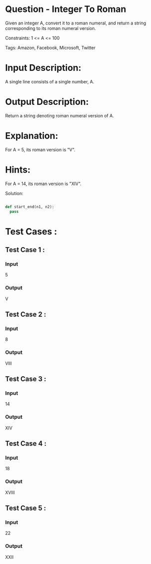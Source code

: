 # Question - Integer To Roman
Given an integer A, convert it to a roman numeral, and return a string corresponding to its roman numeral version.

Constraints:
1 <= A <= 100

Tags:
Amazon, Facebook, Microsoft, Twitter


# Input Description:
A single line consists of a single number, A.

# Output Description:
Return a string denoting roman numeral version of A.

# Explanation:
For A = 5, its roman version is "V".

# Hints:
For A = 14, its roman version is "XIV".

Solution:

```python

def start_end(n1, n2):
  pass

```

# Test Cases :
## Test Case 1 :
### Input
5
### Output
V


## Test Case 2 :
### Input
8
### Output
VIII


## Test Case 3 :
### Input
14
### Output
XIV

## Test Case 4 :
### Input
18
### Output
XVIII


## Test Case 5 :
### Input
22
### Output
XXII
